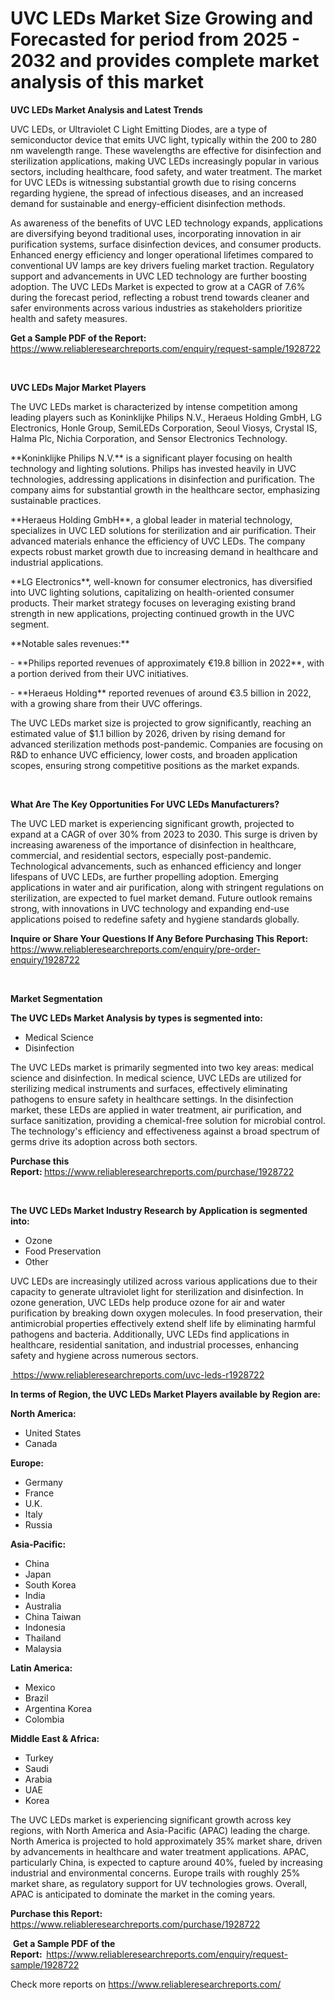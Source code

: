 <p><h1>UVC LEDs Market Size Growing and Forecasted for period from 2025 - 2032 and provides complete market analysis of this market</h1></p><p><strong>UVC LEDs Market Analysis and Latest Trends</strong></p>
<p><p>UVC LEDs, or Ultraviolet C Light Emitting Diodes, are a type of semiconductor device that emits UVC light, typically within the 200 to 280 nm wavelength range. These wavelengths are effective for disinfection and sterilization applications, making UVC LEDs increasingly popular in various sectors, including healthcare, food safety, and water treatment. The market for UVC LEDs is witnessing substantial growth due to rising concerns regarding hygiene, the spread of infectious diseases, and an increased demand for sustainable and energy-efficient disinfection methods.</p><p>As awareness of the benefits of UVC LED technology expands, applications are diversifying beyond traditional uses, incorporating innovation in air purification systems, surface disinfection devices, and consumer products. Enhanced energy efficiency and longer operational lifetimes compared to conventional UV lamps are key drivers fueling market traction. Regulatory support and advancements in UVC LED technology are further boosting adoption. The UVC LEDs Market is expected to grow at a CAGR of 7.6% during the forecast period, reflecting a robust trend towards cleaner and safer environments across various industries as stakeholders prioritize health and safety measures.</p></p>
<p><strong>Get a Sample PDF of the Report:&nbsp;</strong> <a href="https://www.reliableresearchreports.com/enquiry/request-sample/1928722?utm_campaign=2253&utm_medium=2&utm_source=Github&utm_content=ia&utm_term=29032025&utm_id=uvc-leds">https://www.reliableresearchreports.com/enquiry/request-sample/1928722</a></p>
<p>&nbsp;</p>
<p><strong>UVC LEDs Major Market Players</strong></p>
<p><p>The UVC LEDs market is characterized by intense competition among leading players such as Koninklijke Philips N.V., Heraeus Holding GmbH, LG Electronics, Honle Group, SemiLEDs Corporation, Seoul Viosys, Crystal IS, Halma Plc, Nichia Corporation, and Sensor Electronics Technology. </p><p>**Koninklijke Philips N.V.** is a significant player focusing on health technology and lighting solutions. Philips has invested heavily in UVC technologies, addressing applications in disinfection and purification. The company aims for substantial growth in the healthcare sector, emphasizing sustainable practices.</p><p>**Heraeus Holding GmbH**, a global leader in material technology, specializes in UVC LED solutions for sterilization and air purification. Their advanced materials enhance the efficiency of UVC LEDs. The company expects robust market growth due to increasing demand in healthcare and industrial applications.</p><p>**LG Electronics**, well-known for consumer electronics, has diversified into UVC lighting solutions, capitalizing on health-oriented consumer products. Their market strategy focuses on leveraging existing brand strength in new applications, projecting continued growth in the UVC segment.</p><p>**Notable sales revenues:**  </p><p>- **Philips reported revenues of approximately €19.8 billion in 2022**, with a portion derived from their UVC initiatives.</p><p>- **Heraeus Holding** reported revenues of around €3.5 billion in 2022, with a growing share from their UVC offerings.</p><p>The UVC LEDs market size is projected to grow significantly, reaching an estimated value of $1.1 billion by 2026, driven by rising demand for advanced sterilization methods post-pandemic. Companies are focusing on R&D to enhance UVC efficiency, lower costs, and broaden application scopes, ensuring strong competitive positions as the market expands.</p></p>
<p>&nbsp;</p>
<p><strong>What Are The Key Opportunities For UVC LEDs Manufacturers?</strong></p>
<p><p>The UVC LED market is experiencing significant growth, projected to expand at a CAGR of over 30% from 2023 to 2030. This surge is driven by increasing awareness of the importance of disinfection in healthcare, commercial, and residential sectors, especially post-pandemic. Technological advancements, such as enhanced efficiency and longer lifespans of UVC LEDs, are further propelling adoption. Emerging applications in water and air purification, along with stringent regulations on sterilization, are expected to fuel market demand. Future outlook remains strong, with innovations in UVC technology and expanding end-use applications poised to redefine safety and hygiene standards globally.</p></p>
<p><strong>Inquire or Share Your Questions If Any Before Purchasing This Report:</strong> <a href="https://www.reliableresearchreports.com/enquiry/pre-order-enquiry/1928722?utm_campaign=2253&utm_medium=2&utm_source=Github&utm_content=ia&utm_term=29032025&utm_id=uvc-leds">https://www.reliableresearchreports.com/enquiry/pre-order-enquiry/1928722</a></p>
<p>&nbsp;</p>
<p><strong>Market Segmentation</strong></p>
<p><strong>The UVC LEDs Market Analysis by types is segmented into:</strong></p>
<p><ul><li>Medical Science</li><li>Disinfection</li></ul></p>
<p><p>The UVC LEDs market is primarily segmented into two key areas: medical science and disinfection. In medical science, UVC LEDs are utilized for sterilizing medical instruments and surfaces, effectively eliminating pathogens to ensure safety in healthcare settings. In the disinfection market, these LEDs are applied in water treatment, air purification, and surface sanitization, providing a chemical-free solution for microbial control. The technology's efficiency and effectiveness against a broad spectrum of germs drive its adoption across both sectors.</p></p>
<p><strong>Purchase this Report:&nbsp;</strong><a href="https://www.reliableresearchreports.com/purchase/1928722?utm_campaign=2253&utm_medium=2&utm_source=Github&utm_content=ia&utm_term=29032025&utm_id=uvc-leds">https://www.reliableresearchreports.com/purchase/1928722</a></p>
<p>&nbsp;</p>
<p><strong>The UVC LEDs Market Industry Research by Application is segmented into:</strong></p>
<p><ul><li>Ozone</li><li>Food Preservation</li><li>Other</li></ul></p>
<p><p>UVC LEDs are increasingly utilized across various applications due to their capacity to generate ultraviolet light for sterilization and disinfection. In ozone generation, UVC LEDs help produce ozone for air and water purification by breaking down oxygen molecules. In food preservation, their antimicrobial properties effectively extend shelf life by eliminating harmful pathogens and bacteria. Additionally, UVC LEDs find applications in healthcare, residential sanitation, and industrial processes, enhancing safety and hygiene across numerous sectors.</p></p>
<p><a href="https://www.reliableresearchreports.com/uvc-leds-r1928722?utm_campaign=2253&utm_medium=2&utm_source=Github&utm_content=ia&utm_term=29032025&utm_id=uvc-leds">&nbsp;https://www.reliableresearchreports.com/uvc-leds-r1928722</a></p>
<p><strong>In terms of Region, the UVC LEDs Market Players available by Region are:</strong></p>
<p>
    <p> <strong> North America: </strong>
        <ul>
            <li>United States</li>
            <li>Canada</li>
        </ul>
        </p> 
    <p> <strong> Europe: </strong>
        <ul>
            <li>Germany</li>
            <li>France</li>
            <li>U.K.</li>
            <li>Italy</li>
            <li>Russia</li>
        </ul>
        </p> 
    <p> <strong> Asia-Pacific: </strong>
        <ul>
            <li>China</li>
            <li>Japan</li>
            <li>South Korea</li>
            <li>India</li>
            <li>Australia</li>
            <li>China Taiwan</li>
            <li>Indonesia</li>
            <li>Thailand</li>
            <li>Malaysia</li>
        </ul>
        </p> 
    <p> <strong> Latin America: </strong>
        <ul>
            <li>Mexico</li>
            <li>Brazil</li>
            <li>Argentina Korea</li>
            <li>Colombia</li>
        </ul>
        </p> 
    <p> <strong> Middle East & Africa: </strong>
        <ul>
            <li>Turkey</li>
            <li>Saudi</li>
            <li>Arabia</li>
            <li>UAE</li>
            <li>Korea</li>
        </ul>
    </p>
    </p>
<p><p>The UVC LEDs market is experiencing significant growth across key regions, with North America and Asia-Pacific (APAC) leading the charge. North America is projected to hold approximately 35% market share, driven by advancements in healthcare and water treatment applications. APAC, particularly China, is expected to capture around 40%, fueled by increasing industrial and environmental concerns. Europe trails with roughly 25% market share, as regulatory support for UV technologies grows. Overall, APAC is anticipated to dominate the market in the coming years.</p></p>
<p><strong>Purchase this Report: </strong><a href="https://www.reliableresearchreports.com/purchase/1928722?utm_campaign=2253&utm_medium=2&utm_source=Github&utm_content=ia&utm_term=29032025&utm_id=uvc-leds">https://www.reliableresearchreports.com/purchase/1928722</a></p>
<p>&nbsp;<strong>Get a Sample PDF of the Report:&nbsp;&nbsp;</strong><a href="https://www.reliableresearchreports.com/enquiry/request-sample/1928722?utm_campaign=2253&utm_medium=2&utm_source=Github&utm_content=ia&utm_term=29032025&utm_id=uvc-leds">https://www.reliableresearchreports.com/enquiry/request-sample/1928722</a></p>
<p><strong></strong></p>
<p>Check more reports on <a href="https://www.reliableresearchreports.com/?utm_campaign=2253&utm_medium=2&utm_source=Github&utm_content=ia&utm_term=29032025&utm_id=uvc-leds">https://www.reliableresearchreports.com/</a></p>